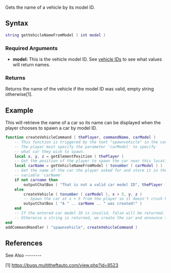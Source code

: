 Gets the name of a vehicle by its model ID.

Syntax
------

``` lua
string getVehicleNameFromModel ( int model )            
```

### Required Arguments

-   **model:** This is the vehicle model ID. See [vehicle IDs](/vehicle_IDs.md "wikilink") to see what values will return names.

### Returns

Returns the name of the vehicle if the model ID was valid, empty string otherwise[1].

Example
-------

This will retrieve the name of a car so its name can be displayed when the player chooses to spawn a car by model ID.

``` lua
function createVehicleCommand ( thePlayer, commandName, carModel )
    -- This function is triggered by the text "spawnvehicle" in the console.
    -- The player must specify the parameter 'carModel' to specify
    -- what car they wish to spawn.
    local x, y, z = getElementPosition ( thePlayer )
    -- Get the position of the player to spawn the car near this location
    local carName = getVehicleNameFromModel ( tonumber ( carModel ) )
    -- Get the name of the car the player asked for and store it in the
    -- variable 'carName'
    if not carname then
        outputChatBox ( "That is not a valid car model ID", thePlayer )
    else
        createVehicle ( tonumber ( carModel ), x + 5, y, z )
        -- Spawn the car at x + 5 from the player so it doesn't crush him
        outputChatBox ( "A " .. carName .. " was created!" )
    end
    -- If the entered car model ID is invalid, false will be returned.
    -- Otherwise a string is returned, we create the car and announce the car name in the chatbox.
end
addCommandHandler ( "spawnvehicle", createVehicleCommand )
```

References
----------

<references />
See Also
--------

[1] <https://bugs.multitheftauto.com/view.php?id=8523>
